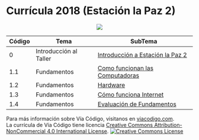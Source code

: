 # Currícula 2018 (Estación la Paz 2)

<p align="center"> <img src="https://viacodigo.com/wp-content/uploads/2017/11/viacodigo-main-logo.png" ></p>

| Código | Tema                   | SubTema                               |
| ------ | ---------------------- | ------------------------------------- |
| 0      | Introducción al Taller | [Introducción a Estación la Paz 2](#) |
| 1.1    | Fundamentos            | [Como funcionan las Computadoras](#)  |
| 1.2    | Fundamentos            | [Hardware](#)                         |
| 1.3    | Fundamentos            | [Cómo funciona Internet](#)           |
| 1.4    | Fundamentos            | [Evaluación de Fundamentos](#)        |

Para más información sobre Vía Código, visitanos en <a href="https://www.viacodigo.com">viacodigo.com</a>.
<br>
La currícula de Vía Código tiene licencia <a rel="license" href="http://creativecommons.org/licenses/by-nc/4.0/">Creative Commons Attribution-NonCommercial 4.0 International License</a>.
<a rel="license" href="http://creativecommons.org/licenses/by-nc/4.0/"><img alt="Creative Commons License" style="border-width:0" src="https://i.creativecommons.org/l/by-nc/4.0/88x31.png" /></a>
